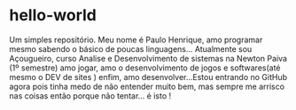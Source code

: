 # hello-world
Um simples repositório.
Meu nome é Paulo Henrique, amo programar mesmo sabendo o básico de poucas linguagens... Atualmente sou Açougueiro, curso Analise e Desenvolvimento de sistemas na Newton Paiva (1º semestre) amo jogar, amo o desenvolvimento de jogos e softwares(até mesmo o DEV de sites ) enfim, amo desenvolver...Estou entrando no GitHub agora pois tinha medo de não entender muito bem, mas sempre me arrisco nas coisas então porque não tentar... é isto !
